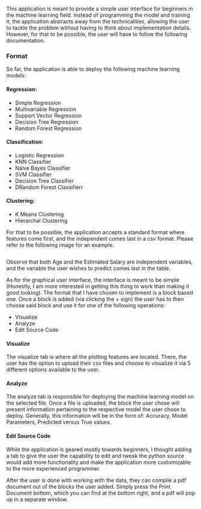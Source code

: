 <p>
This application is meant to provide a simple user interface for beginners in the machine learning field.
Instead of programming the model and training it, the application abstracts away from the technicalities, allowing the user to
tackle the problem without having to think about implementation details. However, for that to be possible, the user will have to follow the
following documentation.
</p>

<h3> Format </h3>
<p>So far, the application is able to deploy the following machine learning models:</p>
<h4> Regression: </h4>
<ul>
<li>Simple Regression</li>
<li>Multivariable Regression</li>
<li>Support Vector Regression</li>
<li>Decision Tree Regression</li>
<li>Random Forest Regression</li>
</ul>
<h4> Classification: </h4>
<ul>
<li>Logistic Regression</li>
<li> KNN Classifier</li>
<li>Naïve Bayes Classifier</li>
<li>SVM Classifier</li>
<li>Decision Tree Classifier</li>
<li>DRandom Forest Classifierr</li>
</ul>
<h4> Clustering: </h4>
<ul>
<li>K Means Clustering</li>
<li>Hierarchal Clustering</li>
</ul>
<p>For that to be possible, the application accepts a standard format where features come first, and the
independent comes last in a csv format. Please refer to the following image for an example.</p>
<img src=""/>
<p>Observe that both Age and the Estimated Salary are independent variables, and the variable the user wishes to predict comes last in the table.</p>
<p>As for the graphical user interface, the interface is meant to be simple
(Honestly, I am more interested in getting this thing to work than making it good looking). The format that I have chosen to
implement is a block based one. Once a block is added (via clicking the + sign) the user has to then choose said block and use it for one of the
following operations:</p>
<ul>
<li> Visualize </li>
<li> Analyze </li>
<li> Edit Source Code</li>
</ul>
<h4>Visualize</h4>
<p>The visualize tab is where all the plotting features are located. There, the user has the
option to upload their csv files and choose to visualize it via 5 different options available to the user. </p>
 
<h4>Analyze</h4>
<p>The analyze tab is responsible for deploying the machine learning model on the selected file.
Once a file is uploaded, the block the user chose will present information pertaining to the respective model the user
chose to deploy. Generally, this information will be in the form of: Accuracy, Model Parameters, Predicted versus True values. </p>
 
<h4>Edit Source Code</h4>
<p>While the application is geared mostly towards beginners,
I thought adding a tab to give the user the capability to edit and tweak the python source would
add more functionality and make the application more customizable to the more experienced programmer.</p>


<p>After the user is done with working with the data, they can compile a pdf document out of the blocks
the user added. Simply press the Print Document bottom, which you can find at the bottom right, and a pdf will pop up in a separate window. </p>
